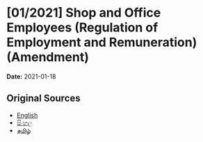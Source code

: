 # [01/2021] Shop and Office Employees (Regulation of Employment and Remuneration) (Amendment)

**Date:** 2021-01-18

## Original Sources

- [English](https://documents.gov.lk/view/acts/2021/1/01-2021_E.pdf)
- [සිංහල](https://documents.gov.lk/view/acts/2021/1/01-2021_S.pdf)
- [தமிழ்](https://documents.gov.lk/view/acts/2021/1/01-2021_T.pdf)
